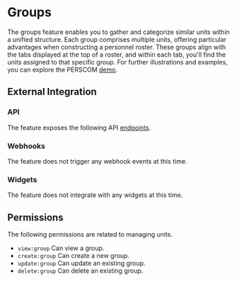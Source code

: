 # Groups

The groups feature enables you to gather and categorize similar units within a unified structure. Each group comprises multiple units,
offering particular advantages when constructing a personnel roster. These groups align with the tabs displayed at the top of a roster, and
within each tab, you'll find the units assigned to that specific group. For further illustrations and examples, you can explore the PERSCOM
[demo](https://demo.perscom.io).

## External Integration

### API

The feature exposes the following API [endpoints](https://perscom.io/documentation/api/#/Groups).

### Webhooks

The feature does not trigger any webhook events at this time.

### Widgets

The feature does not integrate with any widgets at this time.

## Permissions

The following permissions are related to managing units.

- `view:group` Can view a group.
- `create:group` Can create a new group.
- `update:group` Can update an existing group.
- `delete:group` Can delete an existing group.
